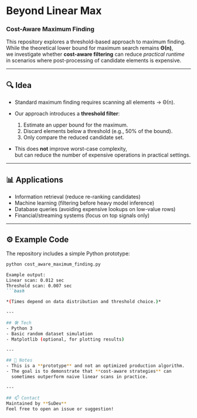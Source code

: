 # Beyond Linear Max
### Cost-Aware Maximum Finding

This repository explores a threshold-based approach to maximum finding.  
While the theoretical lower bound for maximum search remains **Θ(n)**,  
we investigate whether **cost-aware filtering** can reduce *practical runtime*  
in scenarios where post-processing of candidate elements is expensive.

---

## 🔍 Idea
- Standard maximum finding requires scanning all elements → Θ(n).
- Our approach introduces a **threshold filter**:
  1. Estimate an upper bound for the maximum.
  2. Discard elements below a threshold (e.g., 50% of the bound).
  3. Only compare the reduced candidate set.

- This does **not** improve worst-case complexity,  
  but can reduce the number of expensive operations in practical settings.

---

## 📊 Applications
- Information retrieval (reduce re-ranking candidates)
- Machine learning (filtering before heavy model inference)
- Database queries (avoiding expensive lookups on low-value rows)
- Financial/streaming systems (focus on top signals only)

---

## ⚙️ Example Code
The repository includes a simple Python prototype:

```markdown
python cost_aware_maximum_finding.py

Example output:
Linear scan: 0.012 sec
Threshold scan: 0.007 sec
```bash

*(Times depend on data distribution and threshold choice.)*

---

## 🛠️ Tech
- Python 3
- Basic random dataset simulation
- Matplotlib (optional, for plotting results)

---

## 📌 Notes
- This is a **prototype** and not an optimized production algorithm.
- The goal is to demonstrate that **cost-aware strategies** can  
  sometimes outperform naive linear scans in practice.

---

## 📫 Contact
Maintained by **SuDev**  
Feel free to open an issue or suggestion!
